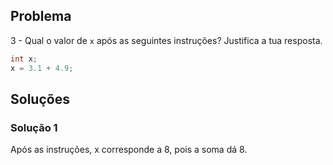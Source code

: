 ## Problema

3 - Qual o valor de `x` após as seguintes instruções? Justifica a tua
resposta.

```c
int x;
x = 3.1 + 4.9;
```

## Soluções

### Solução 1

Após as instruções, x corresponde a 8, pois a soma dá 8.